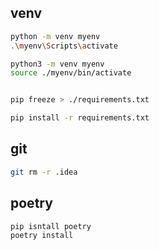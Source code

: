 ## venv
```bash
python -m venv myenv
.\myenv\Scripts\activate

python3 -m venv myenv
source ./myenv/bin/activate


pip freeze > ./requirements.txt

pip install -r requirements.txt
```


## git
```bash
git rm -r .idea
```

## poetry
```bash
pip isntall poetry
poetry install
```